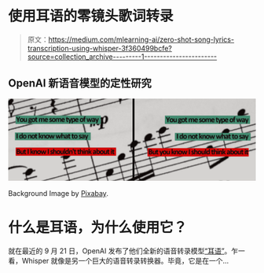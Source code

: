 # 使用耳语的零镜头歌词转录

> 原文：<https://medium.com/mlearning-ai/zero-shot-song-lyrics-transcription-using-whisper-3f360499bcfe?source=collection_archive---------1----------------------->

## OpenAI 新语音模型的定性研究

![](img/a32f9a7816b4371be51f608c2be3a86c.png)

Background Image by [Pixabay](https://www.pexels.com/de-de/foto/noten-mit-noten-534283/).

# 什么是耳语，为什么使用它？

就在最近的 9 月 21 日，OpenAI 发布了他们全新的语音转录模型[“耳语”](https://openai.com/blog/whisper/)。乍一看，Whisper 就像是另一个巨大的语音转录转换器。毕竟，它是在一个…